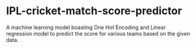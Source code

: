 # IPL-cricket-match-score-predictor
A machine learning model boasting One Hot Encoding and Linear regression model to predict the score for various teams based on the given data.
